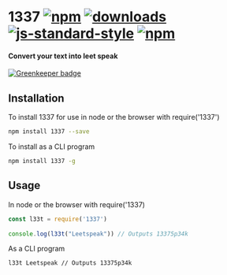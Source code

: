 # 1337 [![npm](https://img.shields.io/npm/v/1337.svg)](https://npmjs.org/package/1337) [![downloads](https://img.shields.io/npm/dm/1337.svg)](https://npmjs.org/package/1337) [![js-standard-style](https://img.shields.io/badge/code%20style-standard-brightgreen.svg)](http://standardjs.com/) [![npm](https://img.shields.io/npm/l/1337.svg)](LICENSE)
#### Convert your text into leet speak

[![Greenkeeper badge](https://badges.greenkeeper.io/DiegoRBaquero/node-1337.svg)](https://greenkeeper.io/)

## Installation
To install 1337 for use in node or the browser with require('1337')

```bash
npm install 1337 --save
```

To install as a CLI program
 
```bash
npm install 1337 -g
```

## Usage
 In node or the browser with require('1337)

```js
const l33t = require('1337')
 
console.log(l33t("Leetspeak")) // Outputs 13375p34k
```

As a CLI program
 
```bash
l33t Leetspeak // Outputs 13375p34k
```


